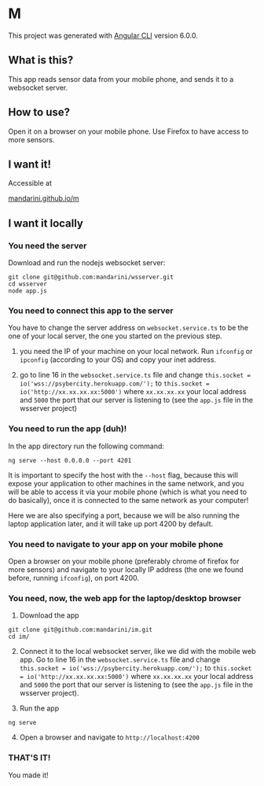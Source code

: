 # M

This project was generated with [Angular CLI](https://github.com/angular/angular-cli) version 6.0.0.

## What is this?

This app reads sensor data from your mobile phone,
and sends it to a websocket server.

## How to use?

Open it on a browser on your mobile phone. Use Firefox to have access to more sensors.

## I want it!

Accessible at

[mandarini.github.io/m](https://mandarini.github.io/m/)

## I want it locally

### You need the server

Download and run the nodejs websocket server:

```
git clone git@github.com:mandarini/wsserver.git
cd wsserver
node app.js
```

### You need to connect this app to the server

You have to change the server address on `websocket.service.ts` to be the one of your local server,
the one you started on the previous step.

1. you need the IP of your machine on your local network.
Run `ifconfig` or `ipconfig` (according to your OS) and copy your inet address.

2. go to line 16 in the `websocket.service.ts` file and change
`this.socket = io('wss://psybercity.herokuapp.com/');` to `this.socket = io('http://xx.xx.xx.xx:5000')`
where `xx.xx.xx.xx` your local address and `5000` the port that our server is listening to
(see the `app.js` file in the wsserver project)

### You need to run the app (duh)!

In the app directory run the following command:

```
ng serve --host 0.0.0.0 --port 4201
```

It is important to specify the host with the `--host` flag, because this will expose your application to other machines in the same network, and you will be able to access it via your mobile phone (which is what you need to do basically), once it is connected to the same network as your computer!

Here we are also specifying a port, because we will be also running the laptop application later, and it will take up port 4200 by default.

### You need to navigate to your app on your mobile phone

Open a browser on your mobile phone (preferably chrome of firefox for more sensors) and navigate to your locally IP
address (the one we found before, running `ifconfig`), on port 4200.

### You need, now, the web app for the laptop/desktop browser

1. Download the app

```
git clone git@github.com:mandarini/im.git
cd im/
```

2. Connect it to the local websocket server, like we did with the mobile web app.
Go to line 16 in the `websocket.service.ts` file and change
`this.socket = io('wss://psybercity.herokuapp.com/');` to `this.socket = io('http://xx.xx.xx.xx:5000')`
where `xx.xx.xx.xx` your local address and `5000` the port that our server is listening to
(see the `app.js` file in the wsserver project).

3. Run the app
```
ng serve
```

4. Open a browser and navigate to `http://localhost:4200`

### THAT'S IT!

You made it!
